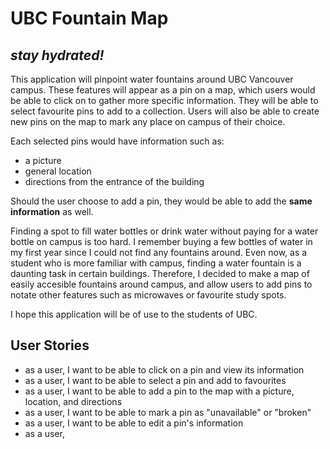 # UBC Fountain Map

## *stay hydrated!*

This application will pinpoint water fountains around UBC Vancouver campus.
These features will appear as a pin on a map, which users would be able to click on to gather more
specific information. They will be able to select favourite pins to add to a collection. 
Users will also be able to create new pins on the map to mark any place on campus
of their choice.

Each selected pins would have information such as:
- a picture
- general location
- directions from the entrance of the building

Should the user choose to add a pin, they would be able to add the **same information** as well.

Finding a spot to fill water bottles or drink water without paying for a water bottle on campus is 
too hard. I remember buying a few bottles of water in my first year since I could
not find any fountains around. Even now, as a student who is more familiar with campus, 
finding a water fountain is a daunting task in certain buildings. Therefore, I decided to make a map of easily
accesible fountains around campus, and allow users to add pins to notate other features such as
microwaves or favourite study spots.

I hope this application will be of use to the students of UBC.

## User Stories

- as a user, I want to be able to click on a pin and view its information
- as a user, I want to be able to select a pin and add to favourites
- as a user, I want to be able to add a pin to the map with a picture,
location, and directions
- as a user, I want to be able to mark a pin as "unavailable" or "broken"
- as a user, I want to be able to edit a pin's information 
- as a user, 